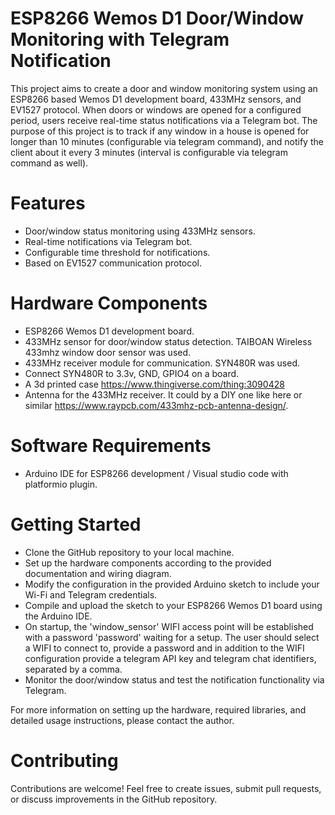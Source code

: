 # ESP8266 Wemos D1 Door/Window Monitoring with Telegram Notification

This project aims to create a door and window monitoring system using an ESP8266 based Wemos D1 development board, 433MHz sensors, and EV1527 protocol. When doors or windows are opened for a configured period, users receive real-time status notifications via a Telegram bot. The purpose of this project is to track if any window in a house is opened for longer than 10 minutes (configurable via telegram command), and notify the client about it every 3 minutes (interval is configurable via telegram command as well). 

# Features
- Door/window status monitoring using 433MHz sensors.
- Real-time notifications via Telegram bot.
- Configurable time threshold for notifications.
- Based on EV1527 communication protocol.

# Hardware Components
- ESP8266 Wemos D1 development board.
- 433MHz sensor for door/window status detection. TAIBOAN Wireless 433mhz window door sensor was used.
- 433MHz receiver module for communication. SYN480R was used.
- Connect SYN480R to 3.3v, GND, GPIO4 on a board.
- A 3d printed case https://www.thingiverse.com/thing:3090428
- Antenna for the 433MHz receiver. It could by a DIY one like here or similar https://www.raypcb.com/433mhz-pcb-antenna-design/. 

# Software Requirements
- Arduino IDE for ESP8266 development / Visual studio code with platformio plugin.

# Getting Started

- Clone the GitHub repository to your local machine.
- Set up the hardware components according to the provided documentation and wiring diagram.
- Modify the configuration in the provided Arduino sketch to include your Wi-Fi and Telegram credentials.
- Compile and upload the sketch to your ESP8266 Wemos D1 board using the Arduino IDE.
- On startup, the 'window_sensor' WIFI access point will be established with a password 'password' waiting for a setup. The user should select a WIFI to connect to, provide a password and in addition to the WIFI configuration provide a telegram API key and telegram chat identifiers, separated by a comma.
- Monitor the door/window status and test the notification functionality via Telegram.

For more information on setting up the hardware, required libraries, and detailed usage instructions, please contact the author.

# Contributing

Contributions are welcome! Feel free to create issues, submit pull requests, or discuss improvements in the GitHub repository.